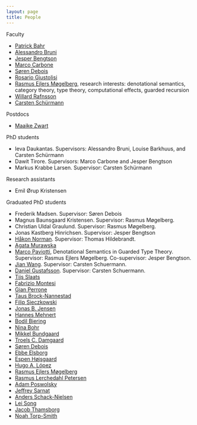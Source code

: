 ```yaml
---
layout: page
title: People
---
```


Faculty

-   [Patrick Bahr](https://bahr.io/)
-   [Alessandro Bruni](http://alessandrobruni.name/)
-   [Jesper Bengtson](http://www.itu.dk/people/jebe)
-   [Marco Carbone](http://www.itu.dk/people/maca)
-   [Søren Debois](http://www.itu.dk/people/debois)
-   [Rosario Giustolisi](http://itu.dk/people/rosg/)
-   [Rasmus Ejlers Møgelberg](http://www.itu.dk/people/mogel), research
    interests: denotational semantics, category theory, type theory,
    computational effects, guarded recursion
-   [Willard Rafnsson](https://www.willardthor.com/)
-   [Carsten Schürmann](http://www.itu.dk/people/carsten)

Postdocs

- [Maaike Zwart](https://maaikezwart.com/)

PhD students

- Ieva Daukantas. Supervisors: Alessandro Bruni, Louise Barkhuus, and Carsten Schürmann
- Dawit Tirore. Supervisors: Marco Carbone and Jesper Bengtson
- Markus Krabbe Larsen. Supervisor: Carsten Schürmann

Research assistants
- Emil Ørup Kristensen

Graduated PhD students

-   Frederik Madsen. Supervisor: Søren Debois
-   Magnus Baunsgaard Kristensen. Supervisor: Rasmus Møgelberg.
-   Christian Uldal Graulund. Supervisor: Rasmus Møgelberg.
-   Jonas Kastberg Hinrichsen. Supervisor: Jesper Bengtson
-   [Håkon Norman](http://itu.dk/people/hnor). Supervisor: Thomas
    Hildebrandt.
-   [Agata Murawska](http://www.itu.dk/people/agmu)
-   [Marco Paviotti](http://itu.dk/people/mpav/), Denotational Semantics
    in Guarded Type Theory. Supervisor: Rasmus Ejlers Møgelberg.
    Co-supervisor: Jesper Bengtson.
-   [Jian Wang](http://itu.dk/people/jwan/). Supervisor: Carsten
    Schuermann.
-   [Daniel Gustafsson](http://itu.dk/people/dagu). Supervisor: Carsten
    Schuermann.
-   [Tijs Slaats](http://itu.dk/people/tslaats/)
-   [Fabrizio Montesi](http://www.fabriziomontesi.com)
-   [Gian Perrone](http://itu.dk/~gdpe/)
-   [Taus Brock-Nannestad](http://www.itu.dk/people/tbro)
-   [Filip Sieczkowski](http://itu.dk/people/fisi/)
-   [Jonas B. Jensen](Jonas_Buhrkal_Jensen "wikilink")
-   [Hannes Mehnert](http://www.itu.dk/people/hame)
-   [Bodil Biering](http://www.itu.dk/people/biering)
-   [Nina Bohr](http://www.itu.dk/people/ninab)
-   [Mikkel Bundgaard](http://www.itu.dk/people/mikkelbu)
-   [Troels C. Damgaard](http://www.itu.dk/people/tcd)
-   [Søren Debois](http://www.itu.dk/people/debois)
-   [Ebbe Elsborg](http://www.itu.dk/people/elsborg)
-   [Espen Højsgaard](http://www.itu.dk/people/espen)
-   [Hugo A. López](http://lopezacosta.net/)
-   [Rasmus Ejlers Møgelberg](http://www.itu.dk/people/mogel)
-   [Rasmus Lerchedahl Petersen](http://www.itu.dk/people/rusmus)
-   [Adam Poswolsky](http://www.itu.dk/people/poswolsky)
-   [Jeffrey Sarnat](http://www.itu.dk/people/sarnat)
-   [Anders Schack-Nielsen](http://itu.dk/people/anderssn/)
-   [Lei Song](http://www.itu.dk/~leis/)
-   [Jacob Thamsborg](http://www.itu.dk/people/thamsborg)
-   [Noah Torp-Smith](http://www.itu.dk/people/noah)

